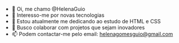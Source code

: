 - 👋 Oi, me chamo @HelenaGuio
- 👀 Interesso-me por novas tecnologias 
- 🌱 Estou atualmente me dedicando ao estudo de HTML e CSS
- 💞️ Busco colaborar com projetos que sejam inovadores
- 📫 Podem contactar-me pelo email: helenagomesguio@gmail.com


